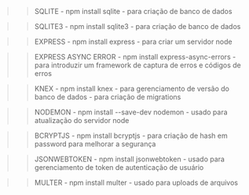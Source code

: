 >> SQLITE
    - npm install sqlite
    - para criação de banco de dados

>> SQLITE3
    - npm install sqlite3
    - para criação de banco de dados

>> EXPRESS
    - npm install express
    - para criar um servidor node

>> EXPRESS ASYNC ERROR
    - npm install express-async-errors
    - para introduzir um framework de captura de erros e códigos de erros

>> KNEX
    - npm install knex
    - para gerenciamento de versão do banco de dados
    - para criação de migrations

>> NODEMON
    - npm install --save-dev nodemon
    - usado para atualização do servidor node

>> BCRYPTJS
    - npm install bcryptjs
    - para criação de hash em password para melhorar a segurança

>> JSONWEBTOKEN
    - npm install jsonwebtoken
    - usado para gerenciamento de token de autenticação de usuário

>> MULTER
    - npm install multer
    - usado para uploads de arquivos
